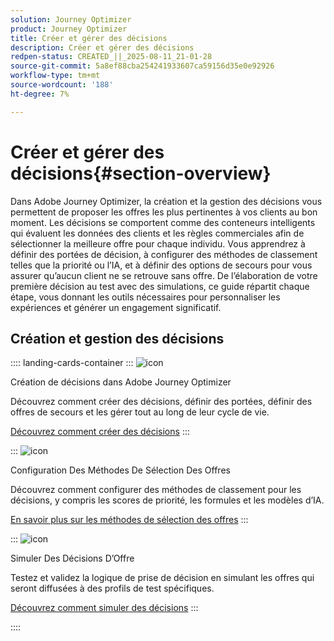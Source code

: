 ```yaml
---
solution: Journey Optimizer
product: Journey Optimizer
title: Créer et gérer des décisions
description: Créer et gérer des décisions
redpen-status: CREATED_||_2025-08-11_21-01-28
source-git-commit: 5a8ef88cba254241933607ca59156d35e0e92926
workflow-type: tm+mt
source-wordcount: '188'
ht-degree: 7%

---
```



# Créer et gérer des décisions{#section-overview}

Dans Adobe Journey Optimizer, la création et la gestion des décisions vous permettent de proposer les offres les plus pertinentes à vos clients au bon moment. Les décisions se comportent comme des conteneurs intelligents qui évaluent les données des clients et les règles commerciales afin de sélectionner la meilleure offre pour chaque individu. Vous apprendrez à définir des portées de décision, à configurer des méthodes de classement telles que la priorité ou l’IA, et à définir des options de secours pour vous assurer qu’aucun client ne se retrouve sans offre. De l’élaboration de votre première décision au test avec des simulations, ce guide répartit chaque étape, vous donnant les outils nécessaires pour personnaliser les expériences et générer un engagement significatif.

## Création et gestion des décisions

:::: landing-cards-container
:::
![icon](https://cdn.experienceleague.adobe.com/icons/circle-play.svg)

Création de décisions dans Adobe Journey Optimizer

Découvrez comment créer des décisions, définir des portées, définir des offres de secours et les gérer tout au long de leur cycle de vie.

[Découvrez comment créer des décisions](../using/offers/offer-activities/create-offer-activities.md)
:::

:::
![icon](https://cdn.experienceleague.adobe.com/icons/gear.svg)

Configuration Des Méthodes De Sélection Des Offres

Découvrez comment configurer des méthodes de classement pour les décisions, y compris les scores de priorité, les formules et les modèles d’IA.

[En savoir plus sur les méthodes de sélection des offres](../using/offers/offer-activities/configure-offer-selection.md)
:::

:::
![icon](https://cdn.experienceleague.adobe.com/icons/code-branch.svg)

Simuler Des Décisions D’Offre

Testez et validez la logique de prise de décision en simulant les offres qui seront diffusées à des profils de test spécifiques.

[Découvrez comment simuler des décisions](../using/offers/offer-activities/simulation.md)
:::

::::

